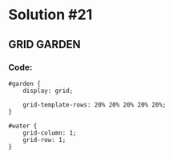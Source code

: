 
# Solution #21

## GRID GARDEN

### Code: 

```
#garden {
    display: grid;

    grid-template-rows: 20% 20% 20% 20% 20%;
}

#water {
    grid-column: 1;
    grid-row: 1;
}
```